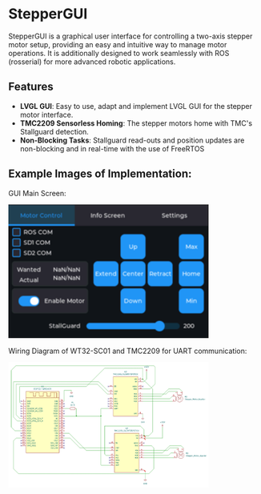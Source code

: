 # StepperGUI

StepperGUI is a graphical user interface for controlling a two-axis stepper motor setup, providing an easy and intuitive way to manage motor operations. It is additionally designed to work seamlessly with ROS (rosserial) for more advanced robotic applications.



## Features
- **LVGL GUI**: Easy to use, adapt and implement LVGL GUI for the stepper motor interface.
- **TMC2209 Sensorless Homing**: The stepper motors home with TMC's Stallguard detection.
- **Non-Blocking Tasks**: Stallguard read-outs and position updates are non-blocking and in real-time with the use of FreeRTOS

## Example Images of Implementation:
GUI Main Screen:

<img src="./images/gui.png" alt="GUI" width="400">

Wiring Diagram of WT32-SC01 and TMC2209 for UART communication:

<img src="./images/wiring.png" alt="wiring diagram" width="400">
  


